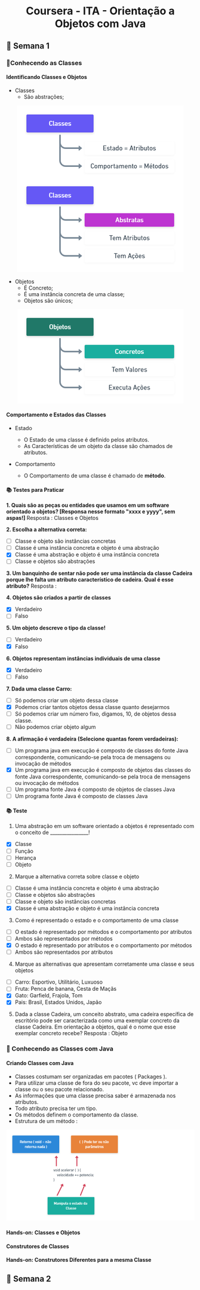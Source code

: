 <h1 align="center">Coursera - ITA - Orientação a Objetos com Java </h1>

<h2>📅 Semana 1</h2>

<h3>📝Conhecendo as Classes</h3>

<h4>Identificando Classes e Objetos</h4>

* Classes 
  * São abstrações;
  
<div align="center">
  <img src="./Assets/Classes2.png"> 
</div>

* Objetos
  * É Concreto;
  * É uma instância concreta de uma classe;
  * Objetos são únicos;

<div align="center">
  <img src="./Assets/Objetos.png"> 
</div>

<h4>Comportamento e Estados das Classes</h4>

* Estado
  * O Estado de uma classe é definido pelos atributos. 
  * As Características de um objeto da classe são chamados de atributos. 

* Comportamento
  * O Comportamento de uma classe é chamado de **método**.


<h4>📚 Testes para Praticar</h4>

**1. Quais são as peças ou entidades que usamos em um software orientado a objetos? [Responsa nesse formato "xxxx e yyyy", sem aspas!]**
Resposta : Classes e Objetos

**2. Escolha a alternativa correta:**
- [ ] Classe e objeto são instâncias concretas
- [ ] Classe é uma instância concreta e objeto é uma abstração
- [x] Classe é uma abstração e objeto é uma instância concreta
- [ ] Classe e objetos são abstrações

**3. Um banquinho de sentar não pode ser uma instância da classe Cadeira porque lhe falta um atributo característico de cadeira. Qual é esse atributo?**
Resposta : 

**4. Objetos são criados a partir de classes**
- [x] Verdadeiro
- [ ] Falso

**5. Um objeto descreve o tipo da classe!**
- [ ] Verdadeiro
- [x] Falso

**6. Objetos representam instâncias individuais de uma classe**
- [x] Verdadeiro
- [ ] Falso

**7. Dada uma classe Carro:**
- [ ] Só podemos criar um objeto dessa classe
- [x] Podemos criar tantos objetos dessa classe quanto desejarmos
- [ ] Só podemos criar um número fixo, digamos, 10, de objetos dessa classe.
- [ ] Não podemos criar objeto algum

**8. A afirmação é verdadeira (Selecione quantas forem verdadeiras):**
- [ ] Um programa java em execução é composto de classes do fonte Java correspondente, comunicando-se pela troca de mensagens ou invocação de métodos
- [x] Um programa java em execução é composto de objetos das classes do fonte Java correspondente, comunicando-se pela troca de mensagens ou invocação de métodos
- [ ] Um programa fonte Java é composto de objetos de classes Java
- [ ] Um programa fonte Java é composto de classes Java

<h4>📚 Teste</h4>

1. Uma abstração em um software orientado a objetos é representado com o conceito de ________________!
- [x] Classe
- [ ] Função
- [ ] Herança
- [ ] Objeto

2. Marque a alternativa correta sobre classe e objeto
- [ ] Classe é uma instância concreta e objeto é uma abstração
- [ ] Classe e objetos são abstrações
- [ ] Classe e objeto são instâncias concretas
- [x] Classe é uma abstração e objeto é uma instância concreta

3. Como é representado o estado e o comportamento de uma classe
- [ ] O estado é representado por métodos e o comportamento por atributos
- [ ] Ambos são representados por métodos
- [x] O estado é representado por atributos e o comportamento por métodos
- [ ] Ambos são representados por atributos

4. Marque as alternativas que apresentam corretamente uma classe e seus objetos
- [ ] Carro: Esportivo, Utilitário, Luxuoso
- [ ] Fruta: Penca de banana, Cesta de Maçãs
- [x] Gato: Garfield, Frajola, Tom
- [x] Pais: Brasil, Estados Unidos, Japão

5. Dada a classe Cadeira, um conceito abstrato, uma cadeira específica de escritório pode ser caracterizada como uma exemplar concreto da classe Cadeira. Em orientação a objetos, qual é o nome que esse exemplar concreto recebe?
Resposta : Objeto

</hr>

<h3>📝 Conhecendo as Classes com Java</h3>

<h4>Criando Classes com Java</h4>

* Classes costumam ser organizadas em pacotes ( Packages ).
* Para utilizar uma classe de fora do seu pacote, vc deve importar a classe ou o seu pacote relacionado.
* As informações que uma classe precisa saber é armazenada nos atributos.
* Todo atributo precisa ter um tipo.
* Os métodos definem o comportamento da classe.
* Estrutura de um método : 
 
 <div align="center">
    <img src="./Assets/metodos.png"> 
  </div>

<h4>Hands-on: Classes e Objetos</h4>

<h4>Construtores de Classes</h4>

<h4>Hands-on: Construtores Diferentes para a mesma Classe</h4>

</hr>



<h2>📅 Semana 2</h2>
